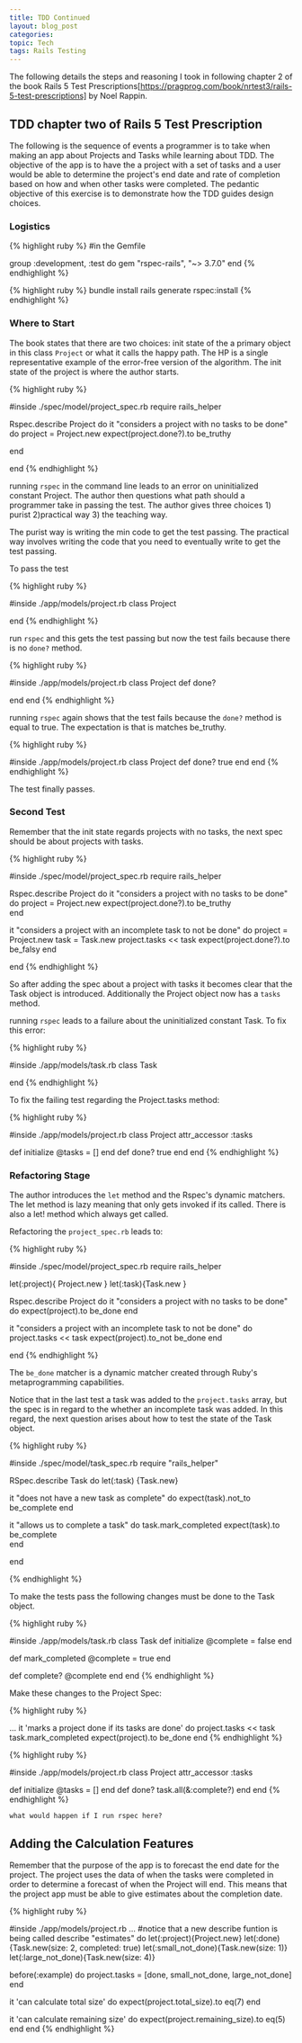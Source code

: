 ```yaml
---
title: TDD Continued
layout: blog_post
categories: 
topic: Tech
tags: Rails Testing 
---
```

The following details the steps and reasoning I took in following chapter 2 of the book Rails 5 Test Prescriptions[https://pragprog.com/book/nrtest3/rails-5-test-prescriptions] by Noel Rappin.

## TDD chapter two of Rails 5 Test Prescription

The following is the sequence of events a programmer is to take when making an app about Projects and Tasks while learning about TDD. The objective of the app is to have the a project with a set of tasks and a user would be able to determine the project's end date and rate of completion based on how and when other tasks were completed. The pedantic objective of this exercise is to demonstrate how the TDD guides design choices.

### Logistics

{% highlight ruby %}
#in the Gemfile

group :development, :test do
  gem "rspec-rails", "~> 3.7.0"
end
{% endhighlight %}


{% highlight ruby %}
bundle install
rails generate rspec:install
{% endhighlight %}

### Where to Start
The book states that there are two choices: init state of the a primary object in this class ```Project``` or what it calls the happy path. The HP is a single representative example of the error-free version of the algorithm. The init state of the project is where the author starts.

{% highlight ruby %}

#inside ./spec/model/project_spec.rb
require rails_helper

Rspec.describe Project do
  it "considers a project with no tasks to be done" do
    project = Project.new
    expect(project.done?).to be_truthy
  
  end

end
{% endhighlight %}

running ```rspec``` in the command line leads to an error on uninitialized constant Project. The author then questions what path should a programmer take in passing the test. The author gives three choices 1) purist 2)practical way 3) the teaching way.

The purist way is writing the min code to get the test passing. The practical way involves writing the code that you need to eventually write to get the test passing.

To pass the test 

{% highlight ruby %}

#inside ./app/models/project.rb
class Project

end
{% endhighlight %}

run ```rspec``` and this gets the test passing but now the test fails because there is no ```done?``` method.

{% highlight ruby %}

#inside ./app/models/project.rb
class Project
  def done?

  end
end
{% endhighlight %}

running ```rspec``` again shows that the test fails because the ```done?``` method is equal to true. The expectation is that is matches be_truthy.

{% highlight ruby %}

#inside ./app/models/project.rb
class Project
  def done?
    true
  end
end
{% endhighlight %}

The test finally passes.

### Second Test

Remember that the init state regards projects with no tasks, the next spec should be about projects with tasks. 

{% highlight ruby %}

#inside ./spec/model/project_spec.rb
require rails_helper

Rspec.describe Project do
  it "considers a project with no tasks to be done" do
    project = Project.new
    expect(project.done?).to be_truthy  
  end
  
  it "considers a project with an incomplete task to not be done" do
    project = Project.new
    task = Task.new
    project.tasks << task
    expect(project.done?).to be_falsy
  end

end
{% endhighlight %}

So after adding the spec about a project with tasks it becomes clear that the Task object is introduced. Additionally the Project object now has a ```tasks``` method.

running ```rspec``` leads to a failure about the uninitialized constant Task. To fix this error:


{% highlight ruby %}

#inside ./app/models/task.rb
class Task
 
end
{% endhighlight %}

To fix the failing test regarding the Project.tasks method:

{% highlight ruby %}

#inside ./app/models/project.rb
class Project
  attr_accessor :tasks
  
  def initialize
    @tasks = []
  end
  def done?
    true
  end
end
{% endhighlight %}


### Refactoring Stage

The author introduces the ```let``` method and the Rspec's dynamic matchers. The let method is lazy meaning that only gets invoked if its called. There is also a let! method which always get called.

Refactoring the ```project_spec.rb``` leads to:

{% highlight ruby %}

#inside ./spec/model/project_spec.rb
require rails_helper

let(:project){ Project.new }
let(:task){Task.new }

Rspec.describe Project do
  it "considers a project with no tasks to be done" do
    expect(project).to be_done
  end
  
  it "considers a project with an incomplete task to not be done" do
    project.tasks << task
    expect(project).to_not be_done
  end

end
{% endhighlight %}

The ```be_done``` matcher is a dynamic matcher created through Ruby's metaprogramming capabilities. 

Notice that in the last test a task was added to the ```project.tasks``` array, but the spec is in regard to the whether an incomplete task was added. In this regard, the next question arises about how to test the state of the Task object.

{% highlight ruby %}

#inside ./spec/model/task_spec.rb
require "rails_helper"

RSpec.describe Task do
  let(:task) {Task.new}
  
  it "does not have a new task as complete" do
    expect(task).not_to be_complete
  end
  
  it "allows us to complete a task" do
    task.mark_completed
    expect(task).to be_complete  
  end

end

{% endhighlight %}

To make the tests pass the following changes must be done to the Task object.

{% highlight ruby %}

#inside ./app/models/task.rb
class Task
 def initialize
  @complete = false
 end
 
 def mark_completed
  @complete = true
 end
 
 def complete?
  @complete
 end
end
{% endhighlight %}


Make these changes to the Project Spec:

{% highlight ruby %}

...
it 'marks a project done if its tasks are done' do
  project.tasks << task
  task.mark_completed
  expect(project).to be_done
end
{% endhighlight %}

{% highlight ruby %}

#inside ./app/models/project.rb
class Project
  attr_accessor :tasks
  
  def initialize
    @tasks = []
  end
  def done?
    task.all(&:complete?)
  end
end
{% endhighlight %}

`what would happen if I run rspec here?`

## Adding the Calculation Features

Remember that the purpose of the app is to forecast the end date for the project. The project uses the data of when the tasks were completed in order to determine a forecast of when the Project will end. This means that the project app must be able to give estimates about the completion date.

{% highlight ruby %}

#inside ./app/models/project.rb
...
#notice that a new describe funtion is being called
describe "estimates" do
  let(:project){Project.new}
  let(:done){Task.new(size: 2, completed: true)
  let(:small_not_done){Task.new(size: 1)}
  let(:large_not_done){Task.new(size: 4)}


  before(:example) do 
    project.tasks = \[done, small_not_done, large_not_done\]
  end


  it 'can calculate total size' do
    expect(project.total_size).to eq(7)
  end


  it 'can calculate remaining size' do
    expect(project.remaining_size).to eq(5)
  end
end
{% endhighlight %}





